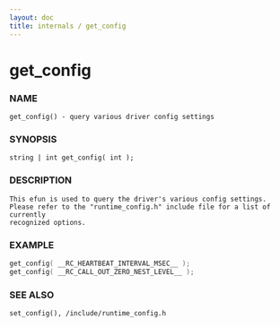 ```yaml
---
layout: doc
title: internals / get_config
---
```

# get_config

### NAME

    get_config() - query various driver config settings

### SYNOPSIS

    string | int get_config( int );

### DESCRIPTION

    This efun is used to query the driver's various config settings.
    Please refer to the "runtime_config.h" include file for a list of currently
    recognized options.

### EXAMPLE

```c
get_config( __RC_HEARTBEAT_INTERVAL_MSEC__ );
get_config( __RC_CALL_OUT_ZERO_NEST_LEVEL__ );
```


### SEE ALSO

    set_config(), /include/runtime_config.h
